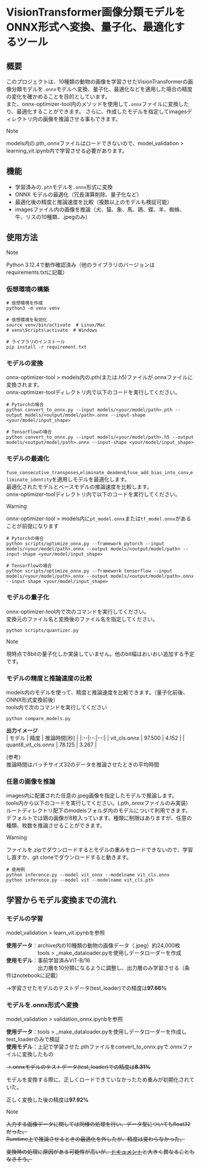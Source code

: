 # VisionTransformer画像分類モデルをONNX形式へ変換、量子化、最適化するツール

## 概要

このプロジェクトは、10種類の動物の画像を学習させたVisionTransformerの画像分類モデルを`.onnx`モデルへ変換、量子化、最適化などを適用した場合の精度の変化を確かめることを目的としています。  
また、onnx-optimizer-tool内のメソッドを使用して`.onnx`ファイルに変換したり、最適化することができます。  さらに、作成したモデルを指定してimagesディレクトリ内の画像を推論させる事もできます。
> [!NOTE]
> models内の.pth,.onnxファイルはロードできないので、model_validation > learning_vit.ipynb内で学習させる必要があります。



## 機能

- 学習済みの`.pth`モデルを`.onnx`形式に変換
- ONNX モデルの最適化（冗長演算削除、量子化など）
- 最適化後の精度と推論速度を比較（複数以上のモデルも検証可能）
- imagesファイル内の画像を推論（犬、猫、象、馬、鶏、蝶、羊、蜘蛛、牛、リスの10種類、.jpegのみ）

## 使用方法

> [!NOTE]
> Python 3.12.4で動作確認済み（他のライブラリのバージョンはrequirements.txtに記載）

### 仮想環境の構築
```
# 仮想環境を作成
python3 -m venv venv

# 仮想環境を有効化
source venv/bin/activate  # Linux/Mac
# venv\Scripts\activate  # Windows

# ライブラリのインストール
pip install -r requirement.txt
```

### モデルの変換
onnx-optimizer-tool > models内の.pth(または.h5)ファイルが.onnxファイルに変換されます。  
onnx-optimizer-toolディレクトリ内で以下のコードを実行してください。
```
# Pytorchの場合
python convert_to_onnx.py --input models/<your/model/path>.pth --output models/<output/model/path>.onnx --input-shape <your/model/input_shape>

# TensorFlowの場合
python convert_to_onnx.py --input models/<your/model/path>.h5 --output models/<output/model/path>.onnx --input-shape <your/model/input_shape>
```

### モデルの最適化
`fuse_consecutive_transposes`,`eliminate_deadend`,`fuse_add_bias_into_conv`,`eliminate_identity`を適用しモデルを最適化します。  
最適化されたモデルとベースモデルの推論速度を比較します。  
onnx-optimizer-toolディレクトリ内で以下のコードを実行してください。

> [!WARNING]
> onnx-optimizer-tool > models内に`pt_model.onnx`または`tf_model.onnx`があることが前提になります


```
# Pytorchの場合
python scripts/optimize_onnx.py --framework pytorch --input models/<your/model/path>.onnx --output models/<output/model/path> --input-shape <your/model/input_shape>

# TensorFlowの場合
python scripts/optimize_onnx.py --framework tensorflow --input models/<your/model/path>.onnx --output models/<output/model/path>.onnx --input-shape <your/model/input_shape>

```

### モデルの量子化
onnx-optimizer-tool内で次のコマンドを実行してください。  
変換元のファイル名と変換後のファイル名を指定してください。
```
python scripts/quantizer.py
```

> [!NOTE]
> 現時点で8bitの量子化しか実装していません。他のbit幅はおいおい追加する予定です。
>

### モデルの精度と推論速度の比較
models内のモデルを使って、精度と推論速度を比較できます。（量子化前後、ONNX形式変換前後）  
tools内で次のコマンドを実行してください
```
python compare_models.py 
```
**出力イメージ**  
| モデル | 精度 | 推論時間[秒] |
|:--|--:|--:|
| vit_cls.onnx | 97.500 | 4.152 |
| quant8_vit_cls.onnx | 78.125 | 3.267 |

(参考)  
推論時間はバッチサイズ32のデータを推論させたときの平均時間



### 任意の画像を推論
images内に配置された任意の.jpeg画像を指定したモデルで推論します。  
tools内から以下のコードを実行してください。(.pth,.onnxファイルのみ実装)  
ルートディレクトリ配下のmodelsフォルダ内のモデルについて利用できます。  
デフォルトでは鶏の画像が8枚入っています。種類に制限はありますが、任意の種類、枚数を推論させることができます。
> [!WARNING]
> ファイルを.zipでダウンロードするとモデルの重みをロードできないので、学習し直すか、git cloneでダウンロードすると動きます。

```
# 使用例
python inference.py --model vit_onnx --modelname vit_cls.onnx
python inference.py --model vit --modelname vit_cls.pth
```

## 学習からモデル変換までの流れ
### モデルの学習
model_validation > learn_vit.ipynbを参照

**使用データ**：archive内の10種類の動物の画像データ（.jpeg）約24,000枚  
　　　　　　tools > _make_dataloader.pyを使用しデータローダーを作成  
**使用モデル**：事前学習済みViT-B/16  
　　　　　　出力層を10分類になるように調整し、出力層のみ学習させる（条件はnotebookに記載）

→学習させたモデルのテストデータ(test_loader)での精度は**97.66%**

### モデルを.onnx形式へ変換
model_validation > validation_onnx.ipynbを参照

**使用データ**：tools > _make_dataloader.pyを使用しデータローダーを作成しtest_loaderのみで検証  
**使用モデル**：上記で学習させた.pthファイルをconvert_to_onnx.pyで.onnxファイルに変換したもの

~~→.onnxモデルのテストデータ(test_loader)での精度は**8.31%**~~

モデルを変換する際に、正しくロードできていなかったため重みが初期化されていた。

正しく変換した後の精度は**97.92%**



> [!NOTE]
> ~~入力する画像データに関しては同様の処理を行い、データ型についてもfloat32だった。~~  
> ~~Rumtime上で推論させるときの最適化を外したが、精度は変わらなかった。~~
>
> ~~変換時の処理に原因がある可能性が高いが、[ドキュメント](https://pytorch.org/docs/stable/onnx.html)と大きく異なることもなさそう。~~ 
>


